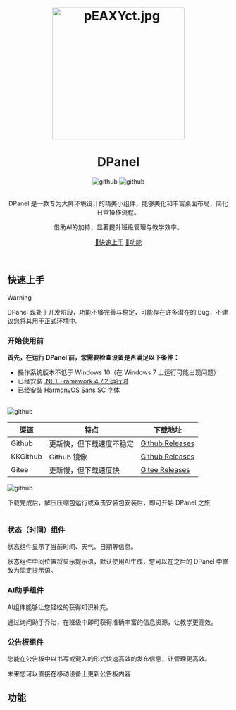 <div align="center">

  
# <img src="https://s21.ax1x.com/2025/01/23/pEAXYct.md.jpg" alt="pEAXYct.jpg" width="300" height="300"/><br><br>  DPanel


<img src="https://img.shields.io/badge/对角线工作室-维护与更新-blue" alt="github">
<img src="https://img.shields.io/github/v/release/kaersie/dpanel?include_prereleases&style=flat-square&color=red&label=%E6%B5%8B%E8%AF%95%E7%89%88&style=flat-round" alt="github">
<br><br>


DPanel 是一款专为大屏环境设计的精美小组件，能够美化和丰富桌面布局，简化日常操作流程。

借助AI的加持，显著提升班级管理与教学效率。
 
[👏快速上手](快速上手)
[📌功能](#功能)
</div>
 <br>
 
## 快速上手<a id="快速上手"></a>
 
> [!Warning]
>
> DPanel 现处于开发阶段，功能不够完善与稳定，可能存在许多潜在的 Bug，不建议您将其用于正式环境中。
### 开始使用前
**首先，在运行 DPanel 前，您需要检查设备是否满足以下条件：**
- 操作系统版本不低于 Windows 10（在 Windows 7 上运行可能出现问题）
- 已经安装 [.NET Framework 4.7.2 运行时](https://dotnet.microsoft.com/zh-cn/download/dotnet-framework/net472)
- 已经安装 [HarmonyOS Sans SC 字体](https://developer.huawei.com/consumer/cn/design/resource-V1/)

<br>
<img src="https://img.shields.io/github/v/release/kaersie/dpanel?include_prereleases&style=flat-square&color=red&label=%E6%B5%8B%E8%AF%95%E7%89%88&style=flat-round" alt="github">

| 渠道 | 特点 | 下载地址 |
| --- | --- | --- |
| Github | 更新快，但下载速度不稳定 | [Github Releases](https://github.com/Kaersie/DPanel/releases)|
| KKGithub | Github 镜像| [Github Releases](https://github.com/Kaersie/DPanel/releases)|
| Gitee | 更新慢，但下载速度快 | [Gitee Releases](https://gitee.com/Kaersie/DPanel/releases)|


<img src="https://img.shields.io/badge/正式版-敬请期待-red" alt="github">

下载完成后，解压压缩包运行或双击安装包安装后，即可开始 DPanel 之旅
<br><br>


### 状态（时间）组件
状态组件显示了当前时间、天气、日期等信息。

状态组件中间位置将显示提示语，默认使用AI生成，您可以在之后的 DPanel 中修改为固定提示语。


### AI助手组件
AI组件能够让您轻松的获得知识补充。

通过询问助手乔治，在班级中即可获得准确丰富的信息资源，让教学更高效。


### 公告板组件
您能在公告板中以书写或键入的形式快速高效的发布信息，让管理更高效。

未来您可以直接在移动设备上更新公告板内容


## 功能
